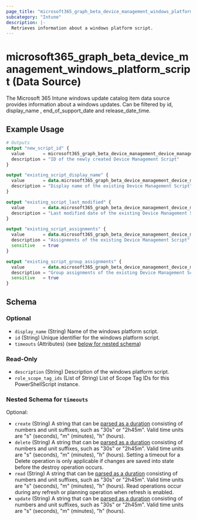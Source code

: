 ```yaml
---
page_title: "microsoft365_graph_beta_device_management_windows_platform_script Data Source - microsoft365"
subcategory: "Intune"
description: |-
  Retrieves information about a windows platform script.
---
```


# microsoft365_graph_beta_device_management_windows_platform_script (Data Source)

The Microsoft 365 Intune windows update catalog item data source provides information about a windows updates. Can be filtered by
id, display_name , end_of_support_date and release_date_time.

## Example Usage

```terraform
# Outputs
output "new_script_id" {
  value       = microsoft365_graph_beta_device_management_device_management_script.example.id
  description = "ID of the newly created Device Management Script"
}

output "existing_script_display_name" {
  value       = data.microsoft365_graph_beta_device_management_device_management_script.existing_script.display_name
  description = "Display name of the existing Device Management Script"
}

output "existing_script_last_modified" {
  value       = data.microsoft365_graph_beta_device_management_device_management_script.existing_script.last_modified_date_time
  description = "Last modified date of the existing Device Management Script"
}

output "existing_script_assignments" {
  value       = data.microsoft365_graph_beta_device_management_device_management_script.existing_script.assignments
  description = "Assignments of the existing Device Management Script"
  sensitive   = true
}

output "existing_script_group_assignments" {
  value       = data.microsoft365_graph_beta_device_management_device_management_script.existing_script.group_assignments
  description = "Group assignments of the existing Device Management Script"
  sensitive   = true
}
```

<!-- schema generated by tfplugindocs -->
## Schema

### Optional

- `display_name` (String) Name of the windows platform script.
- `id` (String) Unique identifier for the windows platform script.
- `timeouts` (Attributes) (see [below for nested schema](#nestedatt--timeouts))

### Read-Only

- `description` (String) Description of the windows platform script.
- `role_scope_tag_ids` (List of String) List of Scope Tag IDs for this PowerShellScript instance.

<a id="nestedatt--timeouts"></a>
### Nested Schema for `timeouts`

Optional:

- `create` (String) A string that can be [parsed as a duration](https://pkg.go.dev/time#ParseDuration) consisting of numbers and unit suffixes, such as "30s" or "2h45m". Valid time units are "s" (seconds), "m" (minutes), "h" (hours).
- `delete` (String) A string that can be [parsed as a duration](https://pkg.go.dev/time#ParseDuration) consisting of numbers and unit suffixes, such as "30s" or "2h45m". Valid time units are "s" (seconds), "m" (minutes), "h" (hours). Setting a timeout for a Delete operation is only applicable if changes are saved into state before the destroy operation occurs.
- `read` (String) A string that can be [parsed as a duration](https://pkg.go.dev/time#ParseDuration) consisting of numbers and unit suffixes, such as "30s" or "2h45m". Valid time units are "s" (seconds), "m" (minutes), "h" (hours). Read operations occur during any refresh or planning operation when refresh is enabled.
- `update` (String) A string that can be [parsed as a duration](https://pkg.go.dev/time#ParseDuration) consisting of numbers and unit suffixes, such as "30s" or "2h45m". Valid time units are "s" (seconds), "m" (minutes), "h" (hours).